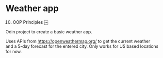 # Weather app
10. OOP Principles
￼

Odin project to create a basic weather app.

Uses APIs from https://openweathermap.org/ to get the current weather and a 5-day forecast for 
the entered city. Only works for US based locations for now.    